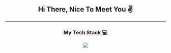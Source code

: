 <h2 align="center">Hi There, Nice To Meet You ✌</h2>
<hr>

<h3 align="center">My Tech Stack 💻</h3>
<p align="center">
  <a href="https://skillicons.dev">
    <img src="https://skillicons.dev/icons?i=html,css,js,php,mysql,python,c,c#,c++" />
  </a>
</p>
